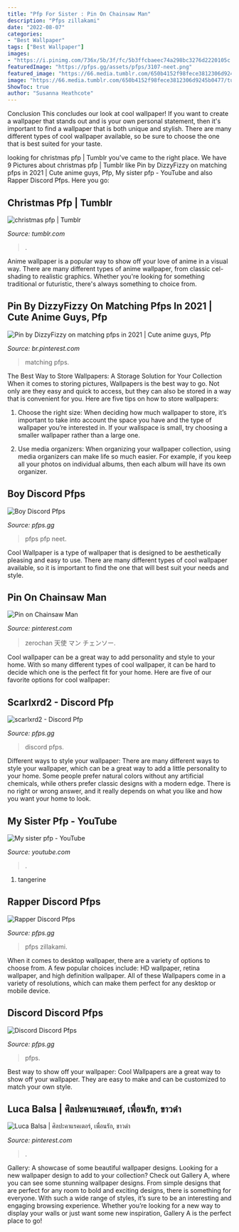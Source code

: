 ```yaml
---
title: "Pfp For Sister : Pin On Chainsaw Man"
description: "Pfps zillakami"
date: "2022-08-07"
categories:
- "Best Wallpaper"
tags: ["Best Wallpaper"]
images:
- "https://i.pinimg.com/736x/5b/3f/fc/5b3ffcbaeec74a298bc3276d2220105c.jpg"
featuredImage: "https://pfps.gg/assets/pfps/3107-neet.png"
featured_image: "https://66.media.tumblr.com/650b4152f98fece3812306d9245b0477/tumblr_ozzw2kS57x1vslxbio3_500.jpg"
image: "https://66.media.tumblr.com/650b4152f98fece3812306d9245b0477/tumblr_ozzw2kS57x1vslxbio3_500.jpg"
ShowToc: true
author: "Susanna Heathcote"
---
```



Conclusion
This concludes our look at cool wallpaper! If you want to create a wallpaper that stands out and is your own personal statement, then it's important to find a wallpaper that is both unique and stylish. There are many different types of cool wallpaper available, so be sure to choose the one that is best suited for your taste.

	

		
looking for christmas pfp | Tumblr you've came to the right place. We have 9 Pictures about christmas pfp | Tumblr like Pin by DizzyFizzy on matching pfps in 2021 | Cute anime guys, Pfp, My sister pfp - YouTube and also Rapper Discord Pfps. Here you go:
		
    
## Christmas Pfp | Tumblr

<img loading=lazy src="https://66.media.tumblr.com/650b4152f98fece3812306d9245b0477/tumblr_ozzw2kS57x1vslxbio3_500.jpg" onerror="this.onerror=null;this.src='https://tse1.mm.bing.net/th?id=OIP.dYUPn673YGZm-fYiC3zXWQHaHa&amp;pid=15.1';" alt="christmas pfp | Tumblr">

_Source: tumblr.com_

>. 

	

Anime wallpaper is a popular way to show off your love of anime in a visual way. There are many different types of anime wallpaper, from classic cel-shading to realistic graphics. Whether you're looking for something traditional or futuristic, there's always something to choice from.

    
## Pin By DizzyFizzy On Matching Pfps In 2021 | Cute Anime Guys, Pfp

<img loading=lazy src="https://i.pinimg.com/736x/d1/6a/a0/d16aa092ca1b76d6fc3ebf2c992a0274.jpg" onerror="this.onerror=null;this.src='https://tse4.mm.bing.net/th?id=OIP.GjtYIJHRfVh6rIBJhDgI9wHaHa&amp;pid=15.1';" alt="Pin by DizzyFizzy on matching pfps in 2021 | Cute anime guys, Pfp">

_Source: br.pinterest.com_

>matching pfps. 

	

The Best Way to Store Wallpapers: A Storage Solution for Your Collection
When it comes to storing pictures, Wallpapers is the best way to go. Not only are they easy and quick to access, but they can also be stored in a way that is convenient for you. Here are five tips on how to store wallpapers:
1) Choose the right size: When deciding how much wallpaper to store, it’s important to take into account the space you have and the type of wallpaper you’re interested in. If your wallspace is small, try choosing a smaller wallpaper rather than a large one.

2) Use media organizers: When organizing your wallpaper collection, using media organizers can make life so much easier. For example, if you keep all your photos on individual albums, then each album will have its own organizer.

    
## Boy Discord Pfps

<img loading=lazy src="https://pfps.gg/assets/pfps/3107-neet.png" onerror="this.onerror=null;this.src='https://tse3.mm.bing.net/th?id=OIP.uRYcLe-bAXNN3uujNePe8AAAAA&amp;pid=15.1';" alt="Boy Discord Pfps">

_Source: pfps.gg_

>pfps pfp neet. 

	

Cool Wallpaper is a type of wallpaper that is designed to be aesthetically pleasing and easy to use. There are many different types of cool wallpaper available, so it is important to find the one that will best suit your needs and style.

    
## Pin On Chainsaw Man

<img loading=lazy src="https://i.pinimg.com/736x/e5/93/af/e593af6a0eb8fbde1958b229ed7de1cc.jpg" onerror="this.onerror=null;this.src='https://tse2.mm.bing.net/th?id=OIP.NHPAHlz8Kav_6hVrTtd9UAHaL8&amp;pid=15.1';" alt="Pin on Chainsaw Man">

_Source: pinterest.com_

>zerochan 天使 マン チェンソー. 

	

Cool wallpaper can be a great way to add personality and style to your home. With so many different types of cool wallpaper, it can be hard to decide which one is the perfect fit for your home. Here are five of our favorite options for cool wallpaper: 

    
## Scarlxrd2 - Discord Pfp

<img loading=lazy src="https://pfps.gg/assets/pfps/8772-scarlxrd3.png" onerror="this.onerror=null;this.src='https://tse4.mm.bing.net/th?id=OIP.7GLgoTIlXLNNDVh6lBbOrAAAAA&amp;pid=15.1';" alt="scarlxrd2 - Discord Pfp">

_Source: pfps.gg_

>discord pfps. 

	

Different ways to style your wallpaper:
There are many different ways to style your wallpaper, which can be a great way to add a little personality to your home. Some people prefer natural colors without any artificial chemicals, while others prefer classic designs with a modern edge. There is no right or wrong answer, and it really depends on what you like and how you want your home to look.

    
## My Sister Pfp - YouTube

<img loading=lazy src="https://i.ytimg.com/vi/fXkYWCPhxDI/hqdefault.jpg" onerror="this.onerror=null;this.src='https://tse1.mm.bing.net/th?id=OIP.XWKv6uMrrxWpRweoiIqwSwHaFj&amp;pid=15.1';" alt="My sister pfp - YouTube">

_Source: youtube.com_

>. 

	

1. tangerine 

    
## Rapper Discord Pfps

<img loading=lazy src="https://pfps.gg/assets/pfps/7862-zillakami.png" onerror="this.onerror=null;this.src='https://tse4.mm.bing.net/th?id=OIP.0Vb9cI8zKwSn3GV5qBk_cwAAAA&amp;pid=15.1';" alt="Rapper Discord Pfps">

_Source: pfps.gg_

>pfps zillakami. 

	

When it comes to desktop wallpaper, there are a variety of options to choose from. A few popular choices include: HD wallpaper, retina wallpaper, and high definition wallpaper. All of these Wallpapers come in a variety of resolutions, which can make them perfect for any desktop or mobile device. 

    
## Discord Discord Pfps

<img loading=lazy src="https://pfps.gg/assets/pfps/2186-gravity-falls-pfp.png" onerror="this.onerror=null;this.src='https://tse4.mm.bing.net/th?id=OIP.0Ug9xLB-cbiuzawg2t5WDAAAAA&amp;pid=15.1';" alt="Discord Discord Pfps">

_Source: pfps.gg_

>pfps. 

	

Best way to show off your wallpaper:
Cool Wallpapers are a great way to show off your wallpaper. They are easy to make and can be customized to match your own style.

    
## Luca Balsa | ศิลปะคาแรคเตอร์, เพื่อนรัก, ขาวดำ

<img loading=lazy src="https://i.pinimg.com/736x/5b/3f/fc/5b3ffcbaeec74a298bc3276d2220105c.jpg" onerror="this.onerror=null;this.src='https://tse1.mm.bing.net/th?id=OIP.NRSXK_4CYx50eMBvAqL--wHaIb&amp;pid=15.1';" alt="Luca Balsa | ศิลปะคาแรคเตอร์, เพื่อนรัก, ขาวดำ">

_Source: pinterest.com_

>. 

	

Gallery: A showcase of some beautiful wallpaper designs.
Looking for a new wallpaper design to add to your collection? Check out Gallery A, where you can see some stunning wallpaper designs. From simple designs that are perfect for any room to bold and exciting designs, there is something for everyone. With such a wide range of styles, it’s sure to be an interesting and engaging browsing experience. Whether you’re looking for a new way to display your walls or just want some new inspiration, Gallery A is the perfect place to go!





	
	

